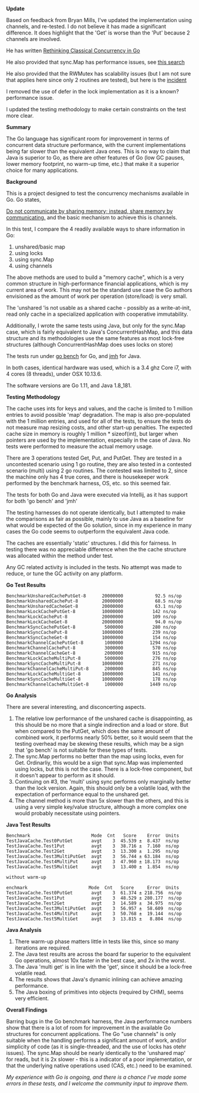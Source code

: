 **Update**

Based on feedback from Bryan Mills, I've updated the implementation using channels, and re-tested. I do not believe it has
made a significant difference. It does highlight that the 'Get' is worse than the 'Put' because 2 channels are involved.

He has written [Rethinking Classical Concurrency in Go](https://golang.org/wiki/Go-Community-Slides#rethinking-classical-concurrency-patterns)

He also provided that sync.Map has performance issues, see
[this search](https://github.com/golang/go/issues?utf8=✓&q=is%3Aissue+is%3Aopen+%22sync%3A%22+Map+in%3Atitle+label%3APerformance)

He also provided that the RWMutex has scalability issues (but I am not sure that applies here since only 2 routines are tested),
but here is the [incident](https://golang.org/issue/17973)

I removed the use of defer in the lock implementation as it is a known? performance issue.

I updated the testing methodology to make certain constraints on the test more clear.

**Summary**

The Go language has significant room for improvement in terms of concurrent data structure performance, with the current implementations being far
slower than the equivalent Java ones. This is no way to claim that Java is superior to Go, as there are other features of Go
(low GC pauses, lower memory footprint, no warm-up time, etc.) that make it a superior choice for many applications.

**Background**

This is a project designed to test the concurrency mechanisms available in Go. Go states,

[Do not communicate by sharing memory; instead, share memory by communicating.](https://blog.golang.org/share-memory-by-communicating)
and the basic mechanism to achieve this is channels.

In this test, I compare the 4 readily available ways to share information in Go:
 1. unshared/basic map 
 2. using locks 
 3. using sync.Map
 4. using channels
 
The above methods are used to build a "memory cache", which is a very common structure in high-performance financial applications, which is my current
area of work. This may not be the standard use case the Go authors envisioned as the amount of work per operation (store/load) is very small.

The 'unshared 'is not usable as a shared cache - possibly as a write-at-init, read only cache in a specialized application with cooperative immutability. 

Additionally, I wrote the same tests using Java, but only for the sync.Map case, which is fairly equivalent to Java's ConcurrentHashMap, and this
data structure and its methodologies use the same features as most lock-free structures (although ConcurrentHashMap does uses locks on store)

The tests run under [go bench]([https://golang.org/pkg/testing/) for Go, and [jmh](http://openjdk.java.net/projects/code-tools/jmh/) for Java.

In both cases, identical hardware was used, which is a 3.4 ghz Core i7, with 4 cores (8 threads), under OSX 10.13.6.

The software versions are Go 1.11, and Java 1.8_181.

**Testing Methodology**

The cache uses ints for keys and values, and the cache is limited to 1 million entries to avoid possible 'map' degradation.
The map is also pre-populated with the 1 million entries, and used for all of the tests, to ensure the tests do not measure map resizing costs, and
other start-up penalties. The expected cache size in memory is roughly 1 million * sizeof(int), but larger when pointers are used by the implementation,
especially in the case of Java. No tests were performed to measure the actual memory usage.

There are 3 operations tested Get, Put, and PutGet. They are tested in a uncontested scenario using 1 go routine, they are also tested
in a contested scenario (multi) using 2 go routines. The contested was limited to 2, since the machine only has 4 true cores, and there is 
housekeeper work performed by the benchmark harness, OS, etc. so this seemed fair.

The tests for both Go and Java were executed via Intellij, as it has support for both 'go bench' and 'jmh'

The testing harnesses do not operate identically, but I attempted to make the comparisons as fair as possible, mainly to use Java as a baseline
for what would be expected of the Go solution, since in my experience in many cases the Go code seems to outperform the equivalent Java code.

The caches are essentially 'static' structures. I did this for fairness. In testing there was no appreciable difference when the the cache structure
was allocated within the method under test. 

Any GC related activity is included in the tests. No attempt was made to reduce, or tune the GC activity on any platform.

**Go Test Results**

```
BenchmarkUnsharedCachePutGet-8    	20000000	        92.5 ns/op
BenchmarkUnsharedCachePut-8       	20000000	        68.5 ns/op
BenchmarkUnsharedCacheGet-8       	20000000	        63.1 ns/op
BenchmarkLockCachePutGet-8        	10000000	       142 ns/op
BenchmarkLockCachePut-8           	20000000	       109 ns/op
BenchmarkLockCacheGet-8           	20000000	        94.0 ns/op
BenchmarkSyncCachePutGet-8        	 5000000	       280 ns/op
BenchmarkSyncCachePut-8           	10000000	       239 ns/op
BenchmarkSyncCacheGet-8           	10000000	       154 ns/op
BenchmarkChannelCachePutGet-8     	 1000000	      1294 ns/op
BenchmarkChannelCachePut-8        	 3000000	       570 ns/op
BenchmarkChannelCacheGet-8        	 2000000	       915 ns/op
BenchmarkLockCacheMultiPut-8      	 5000000	       276 ns/op
BenchmarkSyncCacheMultiPut-8      	10000000	       271 ns/op
BenchmarkChannelCacheMultiPut-8   	 2000000	       845 ns/op
BenchmarkLockCacheMultiGet-8      	10000000	       141 ns/op
BenchmarkSyncCacheMultiGet-8      	10000000	       178 ns/op
BenchmarkChannelCacheMultiGet-8   	 1000000	      1449 ns/op
```

**Go Analysis**

There are several interesting, and disconcerting aspects.

1. The relative low performance of the unshared cache is disappointing, 
as this should be no more that a single indirection and a load or store. But when compared to the PutGet,
which does the same amount of combined work, it performs nearly 50% better, so it would seem that the testing overhead may be skewing these results,
which may be a sign that 'go bench' is not suitable for these types of tests.
2. The sync.Map performs no better than the map using locks, even for Get. Ordinarliy, this would be a sign that sync.Map was implemented using
locks, but this is not the case. There is a lock-free component, but it doesn't appear to perform as it should.
3. Continuing on #3, the 'multi' using sync performs only marginally better than the lock version. Again, this should only be a volatile load, with the
expectation of performance equal to the unshared get.
4. The channel method is more than 5x slower than the others, and this is using a very simple key/value structure, although a more complex one would
probably necessitate using pointers.

**Java Test Results**

```
Benchmark                       Mode  Cnt   Score    Error  Units
TestJavaCache.Test0PutGet       avgt    3  45.539 ±  8.437  ns/op
TestJavaCache.Test1Put          avgt    3  38.716 ±  7.160  ns/op
TestJavaCache.Test2Get          avgt    3  13.300 ±  1.295  ns/op
TestJavaCache.Test3MultiPutGet  avgt    3  56.744 ± 63.184  ns/op
TestJavaCache.Test4MultiPut     avgt    3  47.960 ± 18.173  ns/op
TestJavaCache.Test5MultiGet     avgt    3  13.400 ±  1.854  ns/op

without warm-up

enchmark                       Mode  Cnt   Score     Error  Units
TestJavaCache.Test0PutGet       avgt    3  61.374 ± 218.756  ns/op
TestJavaCache.Test1Put          avgt    3  48.529 ± 280.177  ns/op
TestJavaCache.Test2Get          avgt    3  14.589 ±  34.975  ns/op
TestJavaCache.Test3MultiPutGet  avgt    3  56.957 ±  58.609  ns/op
TestJavaCache.Test4MultiPut     avgt    3  50.768 ±  19.144  ns/op
TestJavaCache.Test5MultiGet     avgt    3  13.815 ±   8.804  ns/op

```

**Java Analysis**

1. There warm-up phase matters little in tests like this, since so many iterations are required.
1. The Java test results are across the board far superior to the equivalent Go operations, almost 10x faster in the best case, and 2x in the worst.
2. The Java 'multi get' is in line with the 'get', since it should be a lock-free volatile read.
3. The results shows that Java's dynamic inlining can achieve amazing performance.
4. The Java boxing of primitives into objects (required by CHM), seems very efficient. 

**Overall Findings**

Barring bugs in the Go benchmark harness, the Java performance numbers show that there is a lot of room for improvement in the available Go
structures for concurrent applications. The Go "use channels" is only suitable when the handling performs a significant amount of work, and/or
simplicity of code (as it is single-threaded, and the use of locks has otehr issues). The sync.Map should be nearly identically to the 'unshared map'
for reads, but it is 2x slower - this is a indicator of a poor implementation, or that the underlying native operations used (CAS, etc.) need to be
examined. 

_My experience with Go is ongoing, and there is a chance I've made some errors in these tests, and I welcome the community input to improve them._